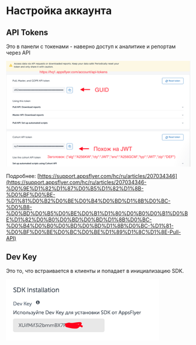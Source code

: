 # Настройка аккаунта

## API Tokens

Это в панели с токенами - наверно доступ к аналитике и репортам через API

![](../../../.gitbook/assets/izobrazhenie%20%2817%29.png)

Подробнее: [https://support.appsflyer.com/hc/ru/articles/207034346](https://support.appsflyer.com/hc/ru/articles/207034346-%D0%9E%D1%82%D1%87%D0%B5%D1%82%D1%8B-%D0%BF%D0%BE-%D1%81%D0%B2%D0%BE%D0%B4%D0%BD%D1%8B%D0%BC-%D0%B8-%D0%BD%D0%B5%D0%BE%D0%B1%D1%80%D0%B0%D0%B1%D0%BE%D1%82%D0%B0%D0%BD%D0%BD%D1%8B%D0%BC-%D0%B4%D0%B0%D0%BD%D0%BD%D1%8B%D0%BC-%D1%81-%D0%BF%D0%BE%D0%BC%D0%BE%D1%89%D1%8C%D1%8E-Pull-API)

## Dev Key

Это то, что встраивается в клиенты и попадает в инициализацию SDK. 

![](../../../.gitbook/assets/snimok-ekrana-2020-05-26-v-23.05.04.png)

